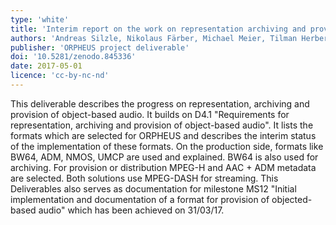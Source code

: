 ```yaml
---
type: 'white'
title: 'Interim report on the work on representation archiving and provision of object-based audio'
authors: 'Andreas Silzle, Nikolaus Färber, Michael Meier, Tilman Herberger, Andrew Mason, Chris Baume, Matt Firth and Matt Paradis'
publisher: 'ORPHEUS project deliverable'
doi: '10.5281/zenodo.845336'
date: 2017-05-01
licence: 'cc-by-nc-nd'
---
```

This deliverable describes the progress on representation, archiving and provision of object-based audio. It builds on
D4.1 "Requirements for representation, archiving and provision of object-based audio". It lists the formats which are
selected for ORPHEUS and describes the interim status of the implementation of these formats. On the production side,
formats like BW64, ADM, NMOS, UMCP are used and explained. BW64 is also used for archiving. For provision or
distribution MPEG-H and AAC + ADM metadata are selected. Both solutions use MPEG-DASH for streaming.
This Deliverables also serves as documentation for milestone MS12 "Initial implementation and documentation of a format
for provision of objected-based audio" which has been achieved on 31/03/17.
